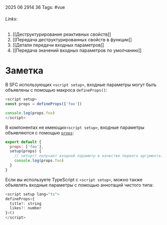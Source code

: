 2025 06 2914 36
Tags: #vue
###### Links: 
1) [[Деструктурирование реактивных свойств]]
2) [[Передача деструктурированных свойств в функции]]
3) [[Детали передачи входных параметров]]
4) [[Передача значений входных параметров по умолчанию]]
# Заметка
В SFC использующих `<script setup>`, входные параметры могут быть объявлены с помощью макроса `defineProps()`:
```js
<script setup>
const props = defineProps(['foo'])

console.log(props.foo)
</script>
```
В компонентах не имеющих`<script setup>`, входные параметры объявляются с помощью [`props`](https://ru.vuejs.org/api/options-state.html#props):
```js
export default {
  props: ['foo'],
  setup(props) {
    // setup() получает входной параметр в качестве первого аргумента.
    console.log(props.foo)
  }
}
```
Если вы используете TypeScript с `<script setup>`, можно также объявлять входные параметры с помощью аннотаций чистого типа:
```js
<script setup lang="ts">
defineProps<{
  title?: string
  likes?: number
}>()
</script>
```
